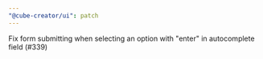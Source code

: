 ```yaml
---
"@cube-creator/ui": patch
---
```


Fix form submitting when selecting an option with "enter" in autocomplete field (#339)
